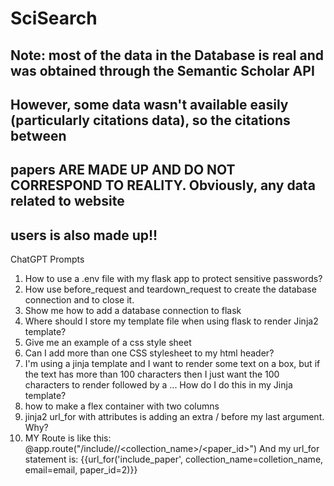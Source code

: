 # SciSearch

## Note: most of the data in the Database is real and was obtained through the Semantic Scholar API
## However, some data wasn't available easily (particularly citations data), so the citations between
## papers ARE MADE UP AND DO NOT CORRESPOND TO REALITY. Obviously, any data related to website
## users is also made up!!

ChatGPT Prompts

1. How to use a .env file with my flask app to protect sensitive passwords?
2. How use before_request and teardown_request to create the database connection and to close it.
3. Show me how to add a database connection to flask
4. Where should I store my template file when using flask to render Jinja2 template?
5. Give me an example of a css style sheet
6. Can I add more than one CSS stylesheet to my html header?
7. I'm using a jinja template and I want to render some text on a box, but if the text has more than 100 characters then I just want the 100 characters to render followed by a ... How do I do this in my Jinja template?
8. how to make a flex container with two columns
9. jinja2 url_for with attributes is adding an extra / before my last argument. Why?
10. MY Route is like this: @app.route("/include/<email>/<collection_name>/<paper_id>") And my url_for statement is: {{url_for('include_paper', collection_name=colletion_name, email=email, paper_id=2)}}